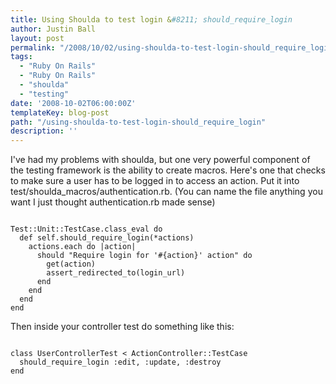 ```yaml
---
title: Using Shoulda to test login &#8211; should_require_login
author: Justin Ball
layout: post
permalink: "/2008/10/02/using-shoulda-to-test-login-should_require_login/"
tags:
  - "Ruby On Rails"
  - "Ruby On Rails"
  - "shoulda"
  - "testing"
date: '2008-10-02T06:00:00Z'
templateKey: blog-post
path: "/using-shoulda-to-test-login-should_require_login"
description: ''
---
```


I've had my problems with shoulda, but one very powerful component of the testing framework is the ability to create macros.
Here's one that checks to make sure a user has to be logged in to access an action.  Put it into test/shoulda_macros/authentication.rb.
(You can name the file anything you want I just thought authentication.rb made sense)
<pre><code class="ruby">
Test::Unit::TestCase.class_eval do
  def self.should_require_login(*actions)
    actions.each do |action|
      should "Require login for '#{action}' action" do
        get(action)
        assert_redirected_to(login_url)
      end
    end
  end
end
</pre></code>

Then inside your controller test do something like this:

<pre><code class="ruby">
class UserControllerTest < ActionController::TestCase
  should_require_login :edit, :update, :destroy
end
</pre></code>
